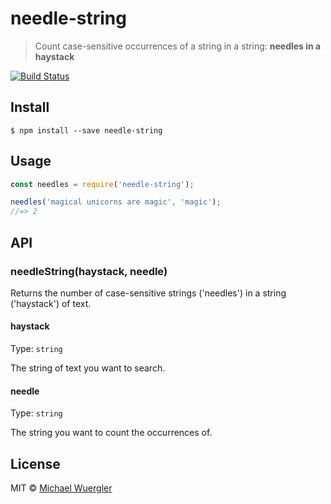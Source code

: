 # needle-string

> Count case-sensitive occurrences of a string in a string: __needles in a haystack__

[![Build Status](https://travis-ci.org/radiovisual/needle-string.svg?branch=master)](https://travis-ci.org/radiovisual/needle-string)

## Install

```
$ npm install --save needle-string
```

## Usage

```js
const needles = require('needle-string');

needles('magical unicorns are magic', 'magic');
//=> 2
```

## API

### needleString(haystack, needle)

Returns the number of case-sensitive strings ('needles') in a string ('haystack') of text.

#### haystack

Type: `string`  

The string of text you want to search.

#### needle

Type: `string`

The string you want to count the occurrences of.

## License

MIT © [Michael Wuergler](http://numetriclabs.com)
